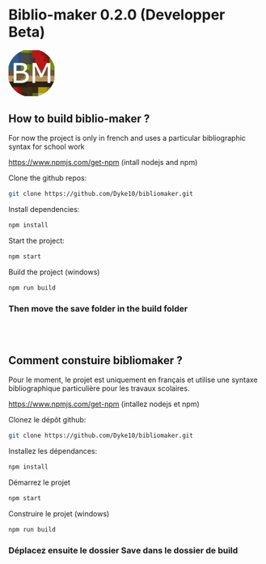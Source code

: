 # Biblio-maker 0.2.0 (Developper Beta)

<img src="https://raw.githubusercontent.com/Dyke10/bibliomaker/master/icons/icon.png" width=18%>

## How to build biblio-maker ?

For now the project is only in french and uses a particular bibliographic syntax for school work

https://www.npmjs.com/get-npm (intall nodejs and npm)

Clone the github repos:
```bash
git clone https://github.com/Dyke10/bibliomaker.git
```

Install dependencies:

```bash
npm install
```

Start the project:

```bash
npm start
```
Build the project (windows)
```bash
npm run build
```
### Then move the save folder in the build folder
<br></br>

## Comment constuire bibliomaker ?

Pour le moment, le projet est uniquement en français et utilise une syntaxe bibliographique particulière pour les travaux scolaires.

https://www.npmjs.com/get-npm (intallez nodejs et npm)

Clonez le dépôt github:
```bash
git clone https://github.com/Dyke10/bibliomaker.git
```

Installez les dépendances:

```bash
npm install
```

Démarrez le projet

```bash
npm start
```
Construire le projet (windows)
```bash
npm run build
```
### Déplacez ensuite le dossier Save dans le dossier de build

